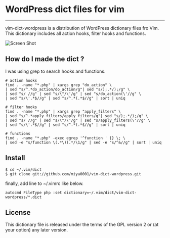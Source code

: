# WordPress dict files for vim
---

vim-dict-wordpress is a distribution of WordPress dictionary files fro Vim.
This dictionary includes all action hooks, filter hooks and functions.

![Screen Shot](http://firegoby.jp/wp-content/uploads/2013/03/vim-wordpress.png)

## How do I made the dict ?

 I was using grep to search hooks and functions.

    # action hooks
    find . -name "*.php" | xargs grep "do_action" \
    | sed "s/^.*do_action/do_action/g"| sed "s/);.*/);/g" \
    | sed "s/ //g" | sed "s/\"/\'/g" | sed "s/do_action(\'//g" \
    | sed "s/\'.*$//g" | sed "s/^.*(.*$//g" | sort | uniq

    # filter hooks
    find . -name "*.php" | xargs grep "apply_filters" \
    | sed "s/^.*apply_filters/apply_filters/g"| sed "s/);.*/);/g" \
    | sed "s/ //g" | sed "s/\"/\'/g" | sed "s/apply_filters(\'//g" \
    | sed "s/\'.*$//g" | sed "s/^.*(.*$//g" | sort | uniq

    # functions
    find . -name "*.php" -exec egrep '^function ' {} \; \
    | sed -e "s/function \(.*\)(.*/\1/g" | sed -e "s/^&//g" | sort | uniq

## Install

    $ cd ~/.vim/dict
    $ git clone git://github.com/miya0001/vim-dict-wordpress.git

finally, add line to ~/.vimrc like below.

    autocmd FileType php :set dictionary=~/.vim/dict/vim-dict-wordpress/*.dict

## License

This dictionary file is released under the terms of the GPL version 2 or (at your option) any later version.

